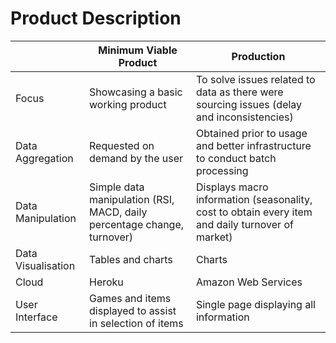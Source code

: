 # Product Description

|                    | Minimum Viable Product                                                    | Production                                                                                |
|--------------------|---------------------------------------------------------------------------|-------------------------------------------------------------------------------------------|
| Focus              | Showcasing a basic working product                                        | To solve issues related to data as there were sourcing issues (delay and inconsistencies) |
| Data Aggregation   | Requested on demand by the user                                           | Obtained prior to usage and better infrastructure to conduct batch processing              |
| Data Manipulation  | Simple data manipulation (RSI, MACD, daily percentage change, turnover) | Displays macro information (seasonality, cost to obtain every item and daily turnover of market) |
| Data Visualisation | Tables and charts                                                    | Charts                                                                               |
| Cloud              | Heroku                                                                    | Amazon Web Services                                                                       |
| User Interface     | Games and items displayed to assist in selection of items                 | Single page displaying all information                                                    |
